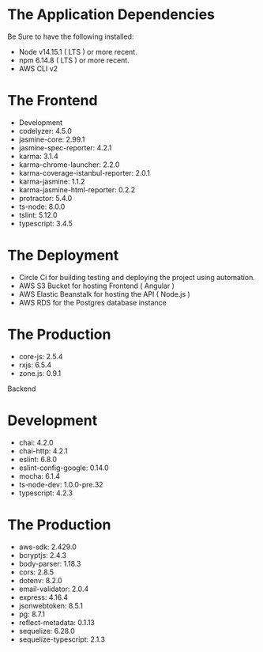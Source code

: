 # The Application Dependencies

Be Sure to have the following installed:

- Node v14.15.1 ( LTS ) or more recent.
- npm 6.14.8 ( LTS ) or more recent.
- AWS CLI v2

# The Frontend

- Development
- codelyzer: 4.5.0
- jasmine-core: 2.99.1
- jasmine-spec-reporter: 4.2.1
- karma: 3.1.4
- karma-chrome-launcher: 2.2.0
- karma-coverage-istanbul-reporter: 2.0.1
- karma-jasmine: 1.1.2
- karma-jasmine-html-reporter: 0.2.2
- protractor: 5.4.0
- ts-node: 8.0.0
- tslint: 5.12.0
- typescript: 3.4.5

# The Deployment

- Circle Ci for building testing and deploying the project using automation.
- AWS S3 Bucket for hosting Frontend ( Angular )
- AWS Elastic Beanstalk for hosting the API ( Node.js )
- AWS RDS for the Postgres database instance

# The Production

- core-js: 2.5.4
- rxjs: 6.5.4
- zone.js: 0.9.1

Backend

# Development

- chai: 4.2.0
- chai-http: 4.2.1
- eslint: 6.8.0
- eslint-config-google: 0.14.0
- mocha: 6.1.4
- ts-node-dev: 1.0.0-pre.32
- typescript: 4.2.3

# The Production

- aws-sdk: 2.429.0
- bcryptjs: 2.4.3
- body-parser: 1.18.3
- cors: 2.8.5
- dotenv: 8.2.0
- email-validator: 2.0.4
- express: 4.16.4
- jsonwebtoken: 8.5.1
- pg: 8.7.1
- reflect-metadata: 0.1.13
- sequelize: 6.28.0
- sequelize-typescript: 2.1.3
